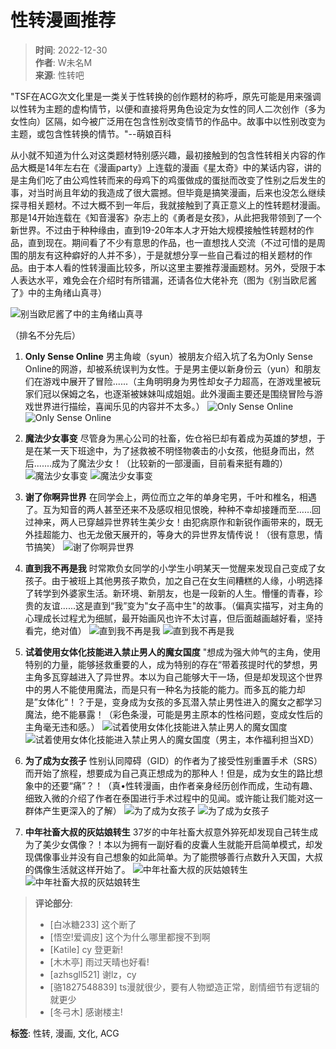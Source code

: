 # 性转漫画推荐

> **时间**: 2022-12-30  
> **作者**: W未名M  
> **来源**: 性转吧  

"TSF在ACG次文化里是一类关于性转换的创作题材的称呼，原先可能是用来强调以性转为主题的虚构情节，以便和直接将男角色设定为女性的同人二次创作（多为女性向）区隔，如今被广泛用在包含性别改变情节的作品中。故事中以性别改变为主题，或包含性转换的情节。"--萌娘百科

从小就不知道为什么对这类题材特别感兴趣，最初接触到的包含性转相关内容的作品大概是14年左右在《漫画party》上连载的漫画《星太奇》中的某话内容，讲的是主角们吃了由公鸡性转而来的母鸡下的鸡蛋做成的蛋挞而改变了性别之后发生的事，对当时尚且年幼的我造成了很大震撼。但毕竟是搞笑漫画，后来也没怎么继续探寻相关题材。不过大概不到一年后，我就接触到了真正意义上的性转题材漫画。那是14开始连载在《知音漫客》杂志上的《勇者是女孩》，从此把我带领到了一个新世界。不过由于种种缘由，直到19-20年本人才开始大规模接触性转题材的作品，直到现在。期间看了不少有意思的作品，也一直想找人交流（不过可惜的是周围的朋友有这种癖好的人并不多），于是就想分享一些自己看过的相关题材的作品。由于本人看的性转漫画比较多，所以这里主要推荐漫画题材。另外，受限于本人表达水平，难免会在介绍时有所错漏，还请各位大佬补充（图为《别当欧尼酱了》中的主角绪山真寻）

![别当欧尼酱了中的主角绪山真寻](http://tiebapic.baidu.com/forum/w%3D250%3Bq%3D100%3Bg%3D0/sign=30ee32d7d2dda144da096bb7828ca19f/a62ea88f8c5494eecc2699dd68f5e0fe9b257eda.jpg)

（排名不分先后）
1. **Only Sense Online**
   男主角峻（syun）被朋友介绍入坑了名为Only Sense Online的网游，却被系统误判为女性。于是男主便以新身份云（yun）和朋友们在游戏中展开了冒险......（主角明明身为男性却女子力超高，在游戏里被玩家们冠以保姆之名，也逐渐被妹妹叫成姐姐。此外漫画主要还是围绕冒险与游戏世界进行描绘，喜闻乐见的内容并不太多。）
   ![Only Sense Online](http://tiebapic.baidu.com/forum/w%3D250%3Bq%3D100%3Bg%3D0/sign=537b83631cee3d6d22c680ce732d1c1f/6323c939b6003af338c14ca4702ac65c1238b6ef.jpg)
   ![Only Sense Online](http://tiebapic.baidu.com/forum/w%3D250%3Bq%3D100%3Bg%3D0/sign=9c064e0c5f4c510faec4e51f50625410/645dd7ef76094b36b7ed8b29e6cc7cd98f109de3.jpg)

2. **魔法少女事变**
   尽管身为黑心公司的社畜，佐仓裕巳却有着成为英雄的梦想，于是在某一天下班途中，为了拯救被不明怪物袭击的小女孩，他挺身而出，然后.......成为了魔法少女！（比较新的一部漫画，目前看来挺有趣的）
   ![魔法少女事变](http://tiebapic.baidu.com/forum/w%3D250%3Bq%3D100%3Bg%3D0/sign=9be001fb0efbfbeddc59317a48cb860b/52f834381f30e92479d60cf509086e061f95f7f1.jpg)
   ![魔法少女事变](http://tiebapic.baidu.com/forum/w%3D250%3Bq%3D100%3Bg%3D0/sign=7141c6d327d0f703e6b292d938c12000/81da3434349b033ba0e76c1e50ce36d3d739bdfc.jpg)

3. **谢了你啊异世界**
   在同学会上，两位而立之年的单身宅男，千叶和椎名，相遇了。互为知音的两人甚至还来不及感叹相见恨晚，种种不幸却接踵而至……回过神来，两人已穿越异世界转生美少女！由犯病原作和新锐作画带来的，既无外挂超能力、也无龙傲天展开的，等身大的异世界友情传说！（很有意思，情节搞笑）
   ![谢了你啊异世界](http://tiebapic.baidu.com/forum/w%3D250%3Bq%3D100%3Bg%3D0/sign=3f6c0a373c310a55c424d9f1877e3294/3bf601950a7b0208b3aeaf2527d9f2d3552cc884.jpg)

4. **直到我不再是我**
   时常欺负女同学的小学生小明某天一觉醒来发现自己变成了女孩子。由于被班上其他男孩子欺负，加之自己在女生间糟糕的人缘，小明选择了转学到外婆家生活。新环境、新朋友，也是一段新的人生。懵懂的青春，珍贵的友谊......这是直到“我”变为"女子高中生"的故事。（偏真实描写，对主角的心理成长过程尤为细腻，最开始画风也许不太讨喜，但后面越画越好看，坚持看完，绝对值）
   ![直到我不再是我](http://tiebapic.baidu.com/forum/w%3D250%3Bq%3D100%3Bg%3D0/sign=4781e9fc2b061d957d46303d4bcf7bec/ebf97763f6246b60e2b322b0aef81a4c530fa2a2.jpg)
   ![直到我不再是我](http://tiebapic.baidu.com/forum/w%3D250%3Bq%3D100%3Bg%3D0/sign=b37b277fe31ea8d38a227301a7314173/88344dda81cb39db367cf79295160924a91830a2.jpg)

5. **试着使用女体化技能进入禁止男人的魔女国度**
   "想成为强大帅气的主角，使用特别的力量，能够拯救重要的人，成为特别的存在“带着孩提时代的梦想，男主角多瓦穿越进入了异世界。本以为自己能够大干一场，但是却发现这个世界中的男人不能使用魔法，而是只有一种名为技能的能力。而多瓦的能力却是”女体化“！？于是，变身成为女孩的多瓦潜入禁止男性进入的魔女之都学习魔法，绝不能暴露！（彩色条漫，可能是男主原本的性格问题，变成女性后的主角毫无违和感。）
   ![试着使用女体化技能进入禁止男人的魔女国度](http://tiebapic.baidu.com/forum/w%3D250%3Bq%3D100%3Bg%3D0/sign=1b8232df910735fa91f049bcae6a7e8e/fc872512b31bb051488323ec737adab448ede044.jpg)
   ![试着使用女体化技能进入禁止男人的魔女国度](http://tiebapic.baidu.com/forum/w%3D250%3Bq%3D100%3Bg%3D0/sign=9d610aa5b6deb48ffb69a6dbc0244b14/70ef89cad1c8a786a98cdaca2209c93d72cf5044.jpg)（男主，本作福利担当XD）

6. **为了成为女孩子**
   性别认同障碍（GID）的作者为了接受性别重置手术（SRS）而开始了旅程，想要成为自己真正想成为的那种人！但是，成为女生的路比想象中的还要“痛”？！（真•性转漫画，由作者亲身经历创作而成，生动有趣、细致入微的介绍了作者在泰国进行手术过程中的见闻。或许能让我们能对这一群体产生更深入的了解）
   ![为了成为女孩子](http://tiebapic.baidu.com/forum/w%3D250%3Bq%3D100%3Bg%3D0/sign=ea1449f61fafa40f3cc6c9d89b5f7272/728f822f0708283886d422d0fd99a9014e08f10e.jpg)
   ![为了成为女孩子](http://tiebapic.baidu.com/forum/w%3D250%3Bq%3D100%3Bg%3D0/sign=e2899e0ff7fb43161a1f7d7f109f371e/6f032687e950352a19b8dbcc1643fbf2b0118b0e.jpg)

7. **中年社畜大叔的灰姑娘转生**
   37岁的中年社畜大叔意外猝死却发现自己转生成为了美少女偶像？！本以为拥有一副好看的皮囊人生就能开启简单模式，却发现偶像事业并没有自己想象的如此简单。为了能攒够善行点数升入天国，大叔的偶像生活就这样开始了。
   ![中年社畜大叔的灰姑娘转生](http://tiebapic.baidu.com/forum/w%3D250%3Bq%3D100%3Bg%3D0/sign=a2b4edfc3ef40ad115e4c0e6671760e2/59c39b44ebf81a4cf9c0360d922a6059272da671.jpg)
   ![中年社畜大叔的灰姑娘转生](http://tiebapic.baidu.com/forum/w%3D250%3Bq%3D100%3Bg%3D0/sign=aa1a3e3ce286c9170803553cf90601f2/c2dbc80735fae6cd445971a54ab30f2440a70f71.jpg)

> **评论部分**:  
> - [白冰糖233] 这个断了  
> - [悟空!爱调皮] 这个为什么哪里都搜不到啊  
> - [Katile] cy 登更新!  
> - [木木亭] 雨过天晴也好看!  
> - [azhsgll521] 谢lz，cy  
> - [骆1827548839] ts漫就很少，要有人物塑造正常，剧情细节有逻辑的就更少  
> - [冬弓木] 感谢楼主!  

**标签**: 性转, 漫画, 文化, ACG  
